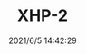 ﻿---
layout: post 
title: XHP-2
tags: XH
categories: housing-terminal
overview: 
series: XH
part_number: 0550-1
thumb_img: 
small_img: static/202106/550-20210605.jpg
date: 2021/6/5 14:42:29
---



